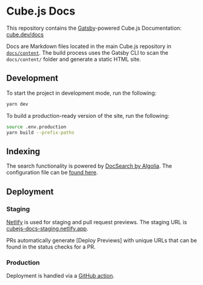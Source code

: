 # Cube.js Docs

This repository contains the [Gatsby][link-gatsby]-powered Cube.js
Documentation: [cube.dev/docs][link-docs-live]

Docs are Markdown files located in the main Cube.js repository in
[`docs/content`][link-docs-content]. The build process uses the Gatsby CLI to
scan the `docs/content/` folder and generate a static HTML site.

[link-gatsby]: https://www.gatsbyjs.com/
[link-docs-live]: https://cube.dev/docs
[link-docs-content]: https://github.com/cube-js/cube.js/tree/master/docs/content

## Development

To start the project in development mode, run the following:

```bash
yarn dev
```

To build a production-ready version of the site, run the following:

```bash
source .env.production
yarn build --prefix-paths
```

## Indexing

The search functionality is powered by [DocSearch by Algolia][link-docsearch].
The configuration file can be [found here][link-docsearch-config].

[link-docsearch]: https://docsearch.algolia.com/
[link-docsearch-config]:
  https://github.com/algolia/docsearch-configs/blob/master/configs/cubejs.json

## Deployment

### Staging

[Netlify][link-netlify] is used for staging and pull request previews. The
staging URL is [cubejs-docs-staging.netlify.app][link-docs-staging].

[link-netlify]: https://www.netlify.com/
[link-docs-staging]: https://cubejs-docs-staging.netlify.app

PRs automatically generate [Deploy Previews] with unique URLs that can be found
in the status checks for a PR.

### Production

Deployment is handled via a [GitHub action][link-gh-docs-workflow].

[link-gh-docs-workflow]: /.github/workflows/docs.yml
